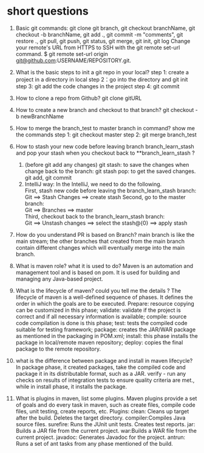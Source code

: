# short questions
1. Basic git commands:
   git clone
   git branch, git checkout branchName, git checkout -b branchName, git add ., git commit -m "comments", 
   git restore ., git pull, git push, git status, git merge, git init, git log
   Change your remote's URL from HTTPS to SSH with the git remote set-url command. $ git remote set-url origin git@github.com:USERNAME/REPOSITORY.git.
2. What is the basic steps to init a git repo in your local?
   step 1: create a project in a directory in local
   step 2：go into the directory and git init
   step 3: git add the code changes in the project
   step 4: git commit
3. How to clone a repo from Github?
   git clone gitURL
4. How to create a new branch and checkout to that branch?
   git checkout -b newBranchName
5. How to merge the branch_test to master branch in command? show me the commands
   step 1: git checkout master
   step 2: git merge branch_test
6. How to stash your new code before leaving branch branch_learn_stash and pop your stash when you checkout back to **branch_learn_stash ?
   1) (before git add any changes) git stash: to save the changes
   when change back to the branch: git stash pop: to get the saved changes.
   git add, git commit
    2) IntelliJ way:
       In the IntelliJ, we need to do the following.  
       First, stash new code before leaving the branch_learn_stash branch:  
       Git ==> Stash Changes ==> create stash
       Second, go to the master branch:  
       Git ==> Branches ==> master  
       Third, checkout back to the branch_learn_stash branch:  
       Git ==> Unstash changes ==> select the stash@{0} ==> apply stash
7. How do you understand PR is based on Branch?
   main branch is like the main stream; the other branches that created from the main branch contain different changes
   which will eventually merge into the main branch.
8. What is maven role? what it is used to do?
   Maven is an automation and management tool and is based on pom. It is used for building and managing any Java-based project.
9. What is the lifecycle of maven? could you tell me the details ?
   The lifecycle of maven is a well-defined sequence of phases. It defines the order in which the goals are to be executed.
   Prepare: resource copying can be customized in this phase;
   validate: validate if the project is correct and if all necessary information is available;
   compile: source code compilation is done is this phase;
   test: tests the compiled code suitable for testing framework;
   package: creates the JAR/WAR package as mentioned in the packaging in POM.xml;
   install: this phase installs the package in local/remote maven repository;
   deploy: copies the final package to the remote repository.

10. what is the difference between package and install in maven lifecycle?
    In package phase, it created packages, take the compiled code and package it in its distributable format, 
    such as a JAR. verify - run any checks on results of integration tests to ensure quality criteria are met., 
    while in install phase, it installs the package.
11. What is plugins in maven, list some plugins.
    Maven plugins provide a set of goals and do every task in maven, such as create files, compile code files, 
    unit testing, create reports, etc.
   Plugins: 
   clean: Cleans up target after the build. Deletes the target directory.
   compiler:Compiles Java source files. 
   surefire: Runs the JUnit unit tests. Creates test reports. 
   jar: Builds a JAR file from the current project. 
   war:Builds a WAR file from the current project.
   javadoc: Generates Javadoc for the project.
   antrun: Runs a set of ant tasks from any phase mentioned of the build.
    